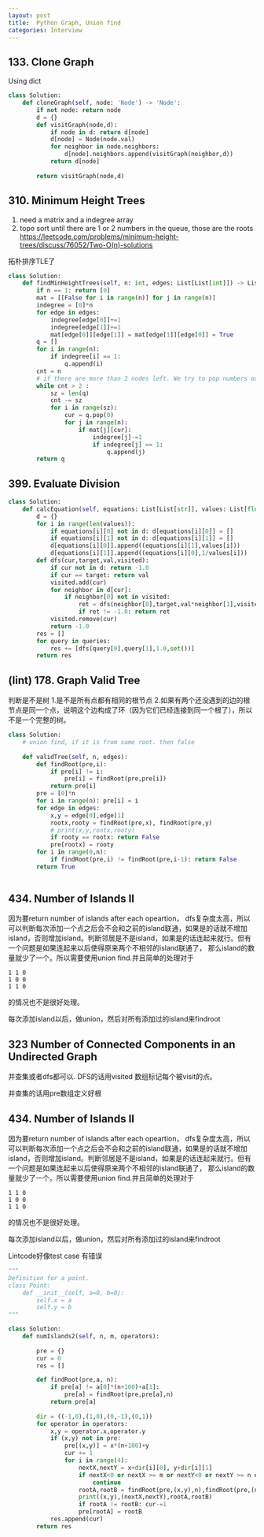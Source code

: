 ```yaml
---
layout: post
title:  Python Graph, Union find
categories: Interview
---
```

## 133. Clone Graph
Using dict

```py
class Solution:
    def cloneGraph(self, node: 'Node') -> 'Node':
        if not node: return node
        d = {}
        def visitGraph(node,d):
            if node in d: return d[node]
            d[node] = Node(node.val)
            for neighbor in node.neighbors:
                d[node].neighbors.append(visitGraph(neighbor,d))
            return d[node]
        
        return visitGraph(node,d)
```

## 310. Minimum Height Trees
1. need a matrix and a indegree array
2. topo sort until there are 1 or 2 numbers in the queue, those are the roots
https://leetcode.com/problems/minimum-height-trees/discuss/76052/Two-O(n)-solutions

拓朴排序TLE了
```py
class Solution:
    def findMinHeightTrees(self, n: int, edges: List[List[int]]) -> List[int]:
        if n == 1: return [0]
        mat = [[False for i in range(n)] for j in range(n)]
        indegree = [0]*n
        for edge in edges:
            indegree[edge[0]]+=1
            indegree[edge[1]]+=1
            mat[edge[0]][edge[1]] = mat[edge[1]][edge[0]] = True
        q = []
        for i in range(n):
            if indegree[i] == 1:
                q.append(i)
        cnt = n
        # if there are more than 2 nodes left. We try to pop numbers out
        while cnt > 2 :
            sz = len(q)
            cnt -= sz
            for i in range(sz):
                cur = q.pop(0)
                for j in range(n):
                    if mat[j][cur]:
                        indegree[j]-=1
                        if indegree[j] == 1:
                            q.append(j)
        return q
```

## 399. Evaluate Division
```py
class Solution:
    def calcEquation(self, equations: List[List[str]], values: List[float], queries: List[List[str]]) -> List[float]:
        d = {}
        for i in range(len(values)):
            if equations[i][0] not in d: d[equations[i][0]] = []
            if equations[i][1] not in d: d[equations[i][1]] = []
            d[equations[i][0]].append((equations[i][1],values[i]))
            d[equations[i][1]].append((equations[i][0],1/values[i]))
        def dfs(cur,target,val,visited):
            if cur not in d: return -1.0
            if cur == target: return val
            visited.add(cur)
            for neighbor in d[cur]:
                if neighbor[0] not in visited:
                    ret = dfs(neighbor[0],target,val*neighbor[1],visited) 
                    if ret != -1.0: return ret
            visited.remove(cur)
            return -1.0
        res = []
        for query in queries:
            res += [dfs(query[0],query[1],1.0,set())]
        return res
```

## (lint) 178. Graph Valid Tree
判断是不是树
1.是不是所有点都有相同的根节点
2.如果有两个还没遇到的边的根节点是同一个点，说明这个边构成了环（因为它们已经连接到同一个根了），所以不是一个完整的树。
```py
class Solution:
    # union find, if it is from same root. then false
    
    def validTree(self, n, edges):
        def findRoot(pre,i):
            if pre[i] != i:
                pre[i] = findRoot(pre,pre[i])
            return pre[i]
        pre = [0]*n
        for i in range(n): pre[i] = i
        for edge in edges:
            x,y = edge[0],edge[1]
            rootx,rooty = findRoot(pre,x), findRoot(pre,y)
            # print(x,y,rootx,rooty)
            if rooty == rootx: return False
            pre[rootx] = rooty
        for i in range(0,n):
            if findRoot(pre,i) != findRoot(pre,i-1): return False
        return True
            
```

## 434. Number of Islands II
因为要return number of islands after each opeartion， dfs复杂度太高，所以可以判断每次添加一个点之后会不会和之前的island联通，如果是的话就不增加island，否则增加island。判断邻居是不是island，如果是的话连起来就行。但有一个问题是如果连起来以后使得原来两个不相邻的island联通了， 那么island的数量就少了一个。所以需要使用union find.并且简单的处理对于
```
1 1 0
1 0 0
1 1 0
```
的情况也不是很好处理。

每次添加island以后，做union，然后对所有添加过的island来findroot

## 323	Number of Connected Components in an Undirected Graph
并查集或者dfs都可以. DFS的话用visited 数组标记每个被visit的点。

并查集的话用pre数组定义好根


## 434. Number of Islands II
因为要return number of islands after each opeartion， dfs复杂度太高，所以可以判断每次添加一个点之后会不会和之前的island联通，如果是的话就不增加island，否则增加island。判断邻居是不是island，如果是的话连起来就行。但有一个问题是如果连起来以后使得原来两个不相邻的island联通了， 那么island的数量就少了一个。所以需要使用union find.并且简单的处理对于
```
1 1 0
1 0 0
1 1 0
```
的情况也不是很好处理。

每次添加island以后，做union，然后对所有添加过的island来findroot

Lintcode好像test case 有错误
```py
"""
Definition for a point.
class Point:
    def __init__(self, a=0, b=0):
        self.x = a
        self.y = b
"""

class Solution:
    def numIslands2(self, n, m, operators):
        
        pre = {}
        cur = 0
        res = []

        def findRoot(pre,a, n):
            if pre[a] != a[0]*(n+100)+a[1]:
                pre[a] = findRoot(pre,pre[a],n)
            return pre[a]
            
        dir = ((-1,0),(1,0),(0,-1),(0,1))
        for operator in operators:
            x,y = operator.x,operator.y
            if (x,y) not in pre:
                pre[(x,y)] = x*(n+100)+y
                cur += 1
                for i in range(4):
                    nextX,nextY = x+dir[i][0], y+dir[i][1]
                    if nextX<0 or nextX >= m or nextY<0 or nextY >= n or (nextX,nextY) not in pre:
                        continue
                    rootA,rootB = findRoot(pre,(x,y),n),findRoot(pre,(nextX,nextY),n)
                    print((x,y),(nextX,nextY),rootA,rootB)
                    if rootA != rootB: cur-=1
                    pre[rootA] = rootB
            res.append(cur)
        return res

```